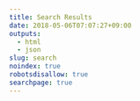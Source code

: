 ```yaml
---
title: Search Results
date: 2018-05-06T07:07:27+09:00
outputs: 
  - html
  - json
slug: search
noindex: true
robotsdisallow: true
searchpage: true
---
```

